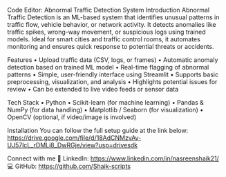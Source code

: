 Code Editor: Abnormal Traffic Detection System
Introduction
Abnormal Traffic Detection is an ML-based system that identifies unusual patterns in traffic flow, vehicle behavior, or network activity. It detects anomalies like traffic spikes, wrong-way movement, or suspicious logs using trained models. Ideal for smart cities and traffic control rooms, it automates monitoring and ensures quick response to potential threats or accidents.

Features
•	Upload traffic data (CSV, logs, or frames)
•	Automatic anomaly detection based on trained ML model
•	Real-time flagging of abnormal patterns
•	Simple, user-friendly interface using Streamlit
•	Supports basic preprocessing, visualization, and analysis
•	Highlights potential issues for review
•	Can be extended to live video feeds or sensor data

Tech Stack
•	Python
•	Scikit-learn (for machine learning)
•	Pandas & NumPy (for data handling)
•	Matplotlib / Seaborn (for visualization)
•	OpenCV (optional, if video/image is involved)

Installation
You can follow the full setup guide at the link below:
https://drive.google.com/file/d/18AdCNMzvAv-UJ57lcL_rDMLi8_DwRGje/view?usp=drivesdk

Connect with me
🔗 LinkedIn: https://www.linkedin.com/in/nasreenshaik21/
💻 GitHub: https://github.com/Shaik-scripts
